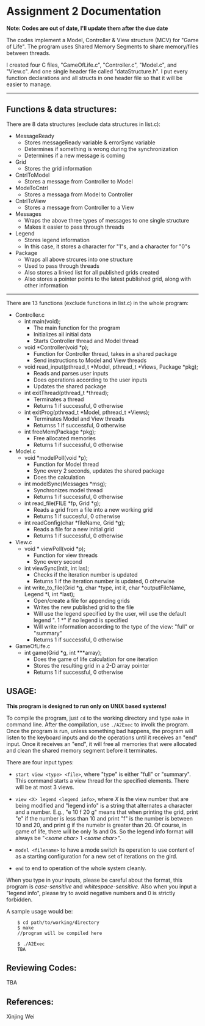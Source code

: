 Assignment 2 Documentation
===
**Note: Codes are out of date, I'll update them after the due date**

The codes implement a Model, Controller \& View structure (MCV) for "Game of Life". 
The program uses Shared Memory Segments to share memory/files between threads. 

I created four C files, "GameOfLife.c", "Controller.c", "Model.c", and "View.c". And one single header file called "dataStructure.h". 
I put every function declarations and all structs in one header file so that it will be easier to manage.
***

Functions & data structures:
--------

There are 8 data structures (exclude data structures in list.c):
- MessageReady
	- Stores messageReady variable & errorSync variable
	- Determines if something is wrong during the synchronization
	- Determines if a new message is coming
- Grid
	- Stores the grid information
- CntrlToModel
	- Stores a message from Controller to Model
- ModeToCntrl
	- Stores a messaga from Model to Controller
- CntrlToView
	- Stores a message from Controller to a View
- Messages
	- Wraps the above three types of messages to one single structure
	- Makes it easier to pass through threads
- Legend
	- Stores legend information
	- In this case, it stores a character for "1"s, and a character for "0"s
- Package
	- Wraps all above strcures into one structure
	- Used to pass through threads
	- Also stores a linked list for all published grids created
	- Also stores a pointer points to the latest published grid, along with other information

***

There are 13 functions (exclude functions in list.c) in the whole program:
- Controller.c
	- int main(void);
		- The main function for the program
		- Initializes all initial data
		- Starts Controller thread and Model thread
	- void *Controller(void *p);
		- Function for Controller thread, takes in a shared package
		- Send instructions to Model and View threads
	- void read_input(pthread_t *Model, pthread_t *Views, Package *pkg);
		- Reads and parses user inputs
		- Does operations according to the user inputs
		- Updates the shared package
	- int exitThread(pthread_t *thread);
		- Terminates a thread
		- Returns 1 if successful, 0 otherwise
	- int exitProg(pthread_t *Model, pthread_t *Views);
		- Terminates Model and View threads
		- Returnss 1 if successful, 0 otherwise
	- int freeMem(Package *pkg);
		- Free allocated memories
		- Returns 1 if successful, 0 otherwise
- Model.c
	- void *modelPoll(void *p);
		- Function for Model thread
		- Sync every 2 seconds, updates the shared package
		- Does the calculation
	- int modelSync(Messages *msg);
		- Synchronizes model thread
		- Returns 1 if successful, 0 otherwise
	- int read_file(FILE *fp, Grid *g);
		- Reads a grid from a file into a new working grid
		- Returns 1 if succesful, 0 otherwise
	- int readConfig(char *fileName, Grid *g);
		- Reads a file for a new initial grid
		- Returns 1 if successful, 0 otherwise
- View.c
	- void * viewPoll(void *p);
		- Function for view threads
		- Sync every second
	- int viewSync(intit, int las);
		- Checks if the iteration number is updated
		- Returns 1 if the iteration number is updated, 0 otherwise
	- int write_to_file(Grid *g, char *type, int it, char *outputFileName, Legend *l, int *last);
		- Open/create a file for appending grids
		- Writes the new published grid to the file
		- Will use the legend specified by the user, will  use the default legend ". 1 *" if no legend is specified
		- Will write information according to the type of the view: "full" or "summary"
		- Returns 1 if successful, 0 otherwise
- GameOfLife.c
	- int game(Grid *g, int ***array);
		- Does the game of life calculation for one iteration
		- Stores the resulting grid in a 2-D array pointer
		- Returns 1 if successful, 0 otherwise

USAGE:
--------

**This program is designed to run only on UNIX based systems!**

To compile the program, just `cd` to the working directory and type `make` in command line. 
After the compilation, use `./A2Exec` to involk the program. Once the program is run, unless something bad happens, 
the program will listen to the keyboard inputs and do the operations until it receives an "end" input. Once it receives an "end", it will free all memories that were allocated and clean the shared memory segment before it terminates.

There are four input types:

- `start view <type> <file>`, where "type" is either "full" or "summary". This command starts a view thread for the specified elements. There will be at most 3 views.

- `view <X> legend <legend info>`, where _X_ is the view number that are being modified and "legend info" is a string that alternates a character and a number. E.g., "e 10 f 20 g" means that when printing the grid, print "e" if the number is less than 10 and print "f" is the number is between 10 and 20, and print g if the numebr is greater than 20. Of course, in game of life, there will be only 1s and 0s. So the legend info format will always be "_\<some char\>_ 1 _\<some char\>_".

- `model <filename>` to have a mode switch its operation to use content of <filename> as a starting configuration for a new set of iterations on the gird.

- `end` to end to operation of the whole system cleanly.

When you type in your inputs, please be careful about the format, this program is *case-sensitive* and *whitespace-sensitive*.  Also when you input a "legend info", please try to avoid negative numbers and 0 is strictly forbidden.

A sample usage would be:

		$ cd path/to/working/directory
		$ make
		//program will be compiled here
		
		$ ./A2Exec
		TBA

Reviewing Codes:
--------
TBA

References:
--------

Xinjing Wei

